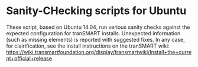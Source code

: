 # Sanity-CHecking scripts for Ubuntu
These script, based on Ubuntu 14.04, run verious sanity checks against 
the expected configuration for tranSMART installs. Unexpected 
information (such as missing elements) is reported with suggested fixes. 
In any case, for clairification, see the install instructions on the tranSMART wiki: 
https://wiki.transmartfoundation.org/display/transmartwiki/Install+the+current+official+release 

